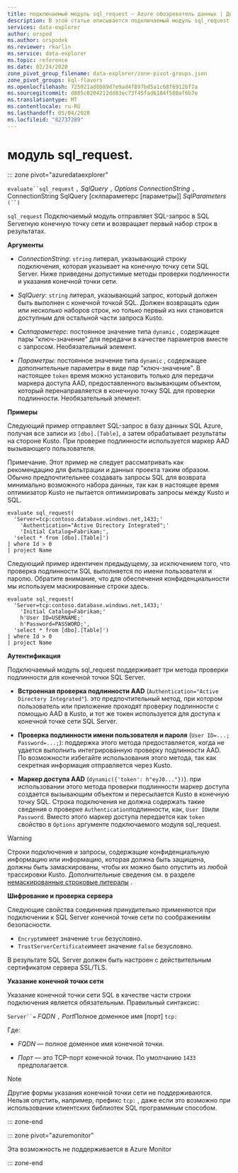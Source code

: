 ```yaml
---
title: подключаемый модуль sql_request — Azure обозреватель данных | Документация Майкрософт
description: В этой статье описывается подключаемый модуль sql_request в Azure обозреватель данных.
services: data-explorer
author: orspod
ms.author: orspodek
ms.reviewer: rkarlin
ms.service: data-explorer
ms.topic: reference
ms.date: 02/24/2020
zone_pivot_group_filename: data-explorer/zone-pivot-groups.json
zone_pivot_groups: kql-flavors
ms.openlocfilehash: 725021ad8089d7e9ad4f897bd5a1c68f6912bf7a
ms.sourcegitcommit: d885c0204212dd83ec73f45fad6184f580af6b7e
ms.translationtype: MT
ms.contentlocale: ru-RU
ms.lasthandoff: 05/04/2020
ms.locfileid: "82737289"
---
```

# <a name="sql_request-plugin"></a>модуль sql_request.

::: zone pivot="azuredataexplorer"

  `evaluate``sql_request` `,` *SqlQuery* `,` *Options* *ConnectionString* `,` ConnectionString SqlQuery [склпараметерс [параметры]] *SqlParameters* `(``)`

`sql_request` Подключаемый модуль отправляет SQL-запрос в SQL Serverную конечную точку сети и возвращает первый набор строк в результатах.

**Аргументы**

* *ConnectionString*: `string` литерал, указывающий строку подключения, которая указывает на конечную точку сети SQL Server. Ниже приведены допустимые методы проверки подлинности и указания конечной точки сети.

* *SqlQuery*: `string` литерал, указывающий запрос, который должен быть выполнен с конечной точкой SQL. Должен возвращать один или несколько наборов строк, но только первый из них становится доступным для остальной части запроса Kusto.

* *Склпараметерс*: постоянное значение типа `dynamic` , содержащее пары "ключ-значение" для передачи в качестве параметров вместе с запросом. Необязательный элемент.
  
* *Параметры*: постоянное значение типа `dynamic` , содержащее дополнительные параметры в виде пар "ключ-значение". В настоящее `token` время можно установить только для передачи маркера доступа AAD, предоставленного вызывающим объектом, который перенаправляется в конечную точку SQL для проверки подлинности. Необязательный элемент.

**Примеры**

Следующий пример отправляет SQL-запрос в базу данных SQL Azure, получая все записи из `[dbo].[Table]`, а затем обрабатывает результаты на стороне Kusto. При проверке подлинности используется маркер AAD вызывающего пользователя.

Примечание. Этот пример не следует рассматривать как рекомендацию для фильтрации и данных проекта таким образом. Обычно предпочтительнее создавать запросы SQL для возврата минимально возможного набора данных, так как в настоящее время оптимизатор Kusto не пытается оптимизировать запросы между Kusto и SQL.

```kusto
evaluate sql_request(
  'Server=tcp:contoso.database.windows.net,1433;'
    'Authentication="Active Directory Integrated";'
    'Initial Catalog=Fabrikam;',
  'select * from [dbo].[Table]')
| where Id > 0
| project Name
```

Следующий пример идентичен предыдущему, за исключением того, что проверка подлинности SQL выполняется по имени пользователя и паролю. Обратите внимание, что для обеспечения конфиденциальности мы используем маскированные строки здесь.

```kusto
evaluate sql_request(
  'Server=tcp:contoso.database.windows.net,1433;'
    'Initial Catalog=Fabrikam;'
    h'User ID=USERNAME;'
    h'Password=PASSWORD;',
  'select * from [dbo].[Table]')
| where Id > 0
| project Name
```

**Аутентификация**

Подключаемый модуль sql_request поддерживает три метода проверки подлинности для конечной точки SQL Server.

* **Встроенная проверка подлинности AAD** (`Authentication="Active Directory Integrated"`). это предпочтительный метод, при котором пользователь или приложение проходят проверку подлинности с помощью AAD в Kusto, и тот же токен используется для доступа к конечной точке сети SQL Server.

* **Проверка подлинности имени пользователя и пароля** (`User ID=...; Password=...;`): поддержка этого метода предоставляется, когда не удается выполнить интегрированную проверку подлинности AAD. По возможности избегайте использования этого метода, так как секретная информация отправляется через Kusto.

* **Маркер доступа AAD** (`dynamic({'token': h"eyJ0..."})`). при использовании этого метода проверки подлинности маркер доступа создается вызывающим объектом и пересылается Kusto в конечную точку SQL. Строка подключения не должна содержать такие сведения о проверке `Authentication`подлинности, как, `User ID`или `Password`. Вместо этого маркер доступа передается как `token` свойство в `Options` аргументе подключаемого модуля sql_request.
     
> [!WARNING]
> Строки подключения и запросы, содержащие конфиденциальную информацию или информацию, которая должна быть защищена, должны быть замаскированы, чтобы их можно было опустить из любой трассировки Kusto.
> Дополнительные сведения см. в разделе [немаскированные строковые литералы](scalar-data-types/string.md#obfuscated-string-literals) .

**Шифрование и проверка сервера**

Следующие свойства соединения принудительно применяются при подключении к SQL Server конечной точке сети по соображениям безопасности.

* `Encrypt`имеет значение `true` безусловно.
* `TrustServerCertificate`имеет значение `false` безусловно.

В результате SQL Server должен быть настроен с действительным сертификатом сервера SSL/TLS.

**Указание конечной точки сети**

Указание конечной точки сети SQL в качестве части строки подключения является обязательным.
Правильный синтаксис:

`Server``=` *FQDN* `,` *Port*Полное доменное имя [порт] `tcp:`

Где:

* *FQDN* — полное доменное имя конечной точки.

* *Порт* — это TCP-порт конечной точки. По умолчанию `1433` предполагается.

> [!NOTE]
> Другие формы указания конечной точки сети не поддерживаются.
> Нельзя опустить, например, префикс `tcp:` , даже если это возможно при использовании клиентских библиотек SQL программным способом.



::: zone-end

::: zone pivot="azuremonitor"

Эта возможность не поддерживается в Azure Monitor

::: zone-end
